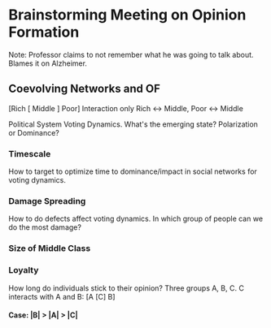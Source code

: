 # Brainstorming Meeting on Opinion Formation
Note: Professor claims to not remember what he was going to talk about. Blames it on
Alzheimer.
## Coevolving Networks and OF
[Rich [ Middle ] Poor]
Interaction only Rich <-> Middle, Poor <-> Middle

Political System Voting Dynamics. What's the emerging state? Polarization
or Dominance?

### Timescale
How to target to optimize time to dominance/impact in social networks for
voting dynamics.

### Damage Spreading
How to do defects affect voting dynamics. In which group of people can we do
the most damage?

### Size of Middle Class

### Loyalty
How long do individuals stick to their opinion? Three groups A, B, C. C
interacts with A and B: [A [C] B]
#### Case: |B| > |A| > |C|

